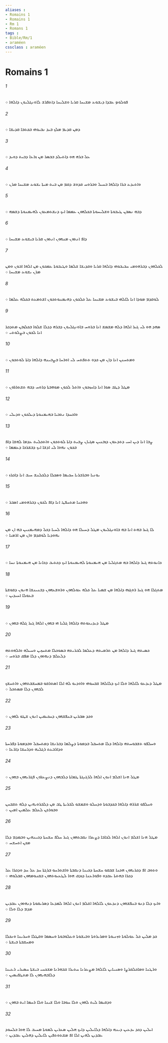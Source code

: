 ```yaml
---
aliases : 
- Romains 1
- Romains 1
- Rm 1
- Romans 1
tags : 
- Bible/Rm/1
- araméen
cssclass : araméen
---
```


# Romains 1

###### 1
ܦܘܠܘܤ ܥܒܕܐ ܕܝܫܘܥ ܡܫܝܚܐ ܩܪܝܐ ܘܫܠܝܚܐ ܕܐܬܦܪܫ ܠܐܘܢܓܠܝܘܢ ܕܐܠܗܐ ܀
###### 2
ܕܡܢ ܩܕܝܡ ܡܠܟ ܒܝܕ ܢܒܝܘܗܝ ܒܟܬܒܐ ܩܕܝܫܐ ܀
###### 3
ܥܠ ܒܪܗ ܗܘ ܕܐܬܝܠܕ ܒܒܤܪ ܡܢ ܙܪܥܐ ܕܒܝܬ ܕܘܝܕ ܀
###### 4
ܘܐܬܝܕܥ ܒܪܐ ܕܐܠܗܐ ܒܚܝܠ ܘܒܪܘܚ ܩܕܘܫ ܕܩܡ ܡܢ ܒܝܬ ܡܝܬܐ ܝܫܘܥ ܡܫܝܚܐ ܡܪܢ ܀
###### 5
ܕܒܗ ܢܤܒܢ ܛܝܒܘܬܐ ܘܫܠܝܚܘܬܐ ܒܟܠܗܘܢ ܥܡܡܐ ܐܝܟ ܕܢܫܬܡܥܘܢ ܠܗܝܡܢܘܬܐ ܕܫܡܗ ܀
###### 6
ܕܐܦ ܐܢܬܘܢ ܡܢܗܘܢ ܐܢܬܘܢ ܩܪܝܐ ܒܝܫܘܥ ܡܫܝܚܐ ܀
###### 7
ܠܟܠܗܘܢ ܕܒܪܗܘܡܝ ܚܒܝܒܘܗܝ ܕܐܠܗܐ ܩܪܝܐ ܘܩܕܝܫܐ ܫܠܡܐ ܘܛܝܒܘܬܐ ܥܡܟܘܢ ܡܢ ܐܠܗܐ ܐܒܘܢ ܘܡܢ ܡܪܢ ܝܫܘܥ ܡܫܝܚܐ ܀
###### 8
ܠܘܩܕܡ ܡܘܕܐ ܐܢܐ ܠܐܠܗܝ ܒܝܫܘܥ ܡܫܝܚܐ ܥܠ ܟܠܟܘܢ ܕܗܝܡܢܘܬܟܘܢ ܐܫܬܡܥܬ ܒܟܠܗ ܥܠܡܐ ܀
###### 9
ܤܗܕ ܗܘ ܠܝ ܓܝܪ ܐܠܗܐ ܕܠܗ ܡܫܡܫ ܐܢܐ ܒܪܘܚ ܒܐܘܢܓܠܝܘܢ ܕܒܪܗ ܕܕܠܐ ܫܠܘܐ ܒܟܠܙܒܢ ܡܬܕܟܪ ܐܢܐ ܠܟܘܢ ܒܨܠܘܬܝ ܀
###### 10
ܘܡܬܚܢܢ ܐܢܐ ܕܐܢ ܡܢ ܟܕܘ ܬܬܦܬܚ ܠܝ ܐܘܪܚܐ ܒܨܒܝܢܗ ܕܐܠܗܐ ܕܐܬܐ ܠܘܬܟܘܢ ܀
###### 11
ܡܛܠ ܕܛܒ ܤܘܐ ܐܢܐ ܕܐܚܙܟܘܢ ܘܐܬܠ ܠܟܘܢ ܡܘܗܒܬܐ ܕܪܘܚ ܕܒܗ ܬܫܬܪܪܘܢ ܀
###### 12
ܘܐܟܚܕܐ ܢܬܒܝܐ ܒܗܝܡܢܘܬܐ ܕܝܠܟܘܢ ܘܕܝܠܝ ܀
###### 13
ܨܒܐ ܐܢܐ ܕܝܢ ܐܚܝ ܕܬܕܥܘܢ ܕܙܒܢܝܢ ܤܓܝܐܢ ܨܒܝܬ ܕܐܬܐ ܠܘܬܟܘܢ ܘܐܬܟܠܝܬ ܥܕܡܐ ܠܗܫܐ ܕܐܦ ܒܟܘܢ ܢܗܘܐ ܠܝ ܐܕܫܐ ܐܝܟ ܕܒܫܪܟܐ ܕܥܡܡܐ ܀
###### 14
ܝܘܢܝܐ ܘܒܪܒܪܝܐ ܚܟܝܡܐ ܘܤܟܠܐ ܕܠܟܠܢܫ ܚܝܒ ܐܢܐ ܕܐܟܪܙ ܀
###### 15
ܘܗܟܢܐ ܡܬܚܦܛ ܐܢܐ ܕܐܦ ܠܟܘܢ ܕܒܪܗܘܡܝ ܐܤܒܪ ܀
###### 16
ܠܐ ܓܝܪ ܒܗܬ ܐܢܐ ܒܗ ܒܐܘܢܓܠܝܘܢ ܡܛܠ ܕܚܝܠܐ ܗܘ ܕܐܠܗܐ ܠܚܝܐ ܕܟܠ ܕܡܗܝܡܢܝܢ ܒܗ ܐܢ ܡܢ ܝܗܘܕܝܐ ܠܘܩܕܡ ܘܐܢ ܡܢ ܐܪܡܝܐ ܀
###### 17
ܟܐܢܘܬܗ ܓܝܪ ܕܐܠܗܐ ܒܗ ܡܬܓܠܝܐ ܡܢ ܗܝܡܢܘܬܐ ܠܗܝܡܢܘܬܐ ܐܝܟ ܕܟܬܝܒ ܕܟܐܢܐ ܡܢ ܗܝܡܢܘܬܐ ܢܚܐ ܀
###### 18
ܡܬܓܠܐ ܗܘ ܓܝܪ ܪܘܓܙܗ ܕܐܠܗܐ ܡܢ ܫܡܝܐ ܥܠ ܟܠܗ ܥܘܠܗܘܢ ܘܪܘܫܥܗܘܢ ܕܒܢܝܢܫܐ ܗܢܘܢ ܕܩܘܫܬܐ ܒܥܘܠܐ ܐܚܝܕܝܢ ܀
###### 19
ܡܛܠ ܕܝܕܝܥܘܬܗ ܕܐܠܗܐ ܓܠܝܐ ܗܝ ܒܗܘܢ ܐܠܗܐ ܓܝܪ ܓܠܗ ܒܗܘܢ ܀
###### 20
ܟܤܝܬܗ ܓܝܪ ܕܐܠܗܐ ܡܢ ܬܪܡܝܬܗ ܕܥܠܡܐ ܠܒܪܝܬܗ ܒܤܘܟܠܐ ܡܬܚܙܝܢ ܘܚܝܠܗ ܘܐܠܗܘܬܗ ܕܠܥܠܡ ܕܢܗܘܘܢ ܕܠܐ ܡܦܩ ܒܪܘܚ ܀
###### 21
ܡܛܠ ܕܝܕܥܘ ܠܐܠܗܐ ܘܠܐ ܐܝܟ ܕܠܐܠܗܐ ܫܒܚܘܗܝ ܘܐܘܕܝܘ ܠܗ ܐܠܐ ܐܤܬܪܩܘ ܒܡܚܫܒܬܗܘܢ ܘܐܬܚܫܟ ܠܒܗܘܢ ܕܠܐ ܡܤܬܟܠ ܀
###### 22
ܘܟܕ ܤܒܪܝܢ ܒܢܦܫܗܘܢ ܕܚܟܝܡܝܢ ܐܢܘܢ ܫܛܘ ܠܗܘܢ ܀
###### 23
ܘܚܠܦܘ ܬܫܒܘܚܬܗ ܕܐܠܗܐ ܕܠܐ ܡܬܚܒܠ ܒܕܡܘܬܐ ܕܨܠܡܐ ܕܒܪܢܫܐ ܕܡܬܚܒܠ ܘܒܕܡܘܬܐ ܕܦܪܚܬܐ ܘܕܐܪܒܥܬ ܪܓܠܝܗ ܘܕܪܚܫܐ ܕܐܪܥܐ ܀
###### 24
ܡܛܠ ܗܢܐ ܐܫܠܡ ܐܢܘܢ ܐܠܗܐ ܠܪܓܝܓܬܐ ܛܡܐܬܐ ܕܠܒܗܘܢ ܕܢܨܥܪܘܢ ܦܓܪܝܗܘܢ ܒܗܘܢ ܀
###### 25
ܘܚܠܦܘ ܫܪܪܗ ܕܐܠܗܐ ܒܟܕܒܘܬܐ ܘܕܚܠܘ ܘܫܡܫܘ ܠܒܪܝܬܐ ܛܒ ܡܢ ܕܠܒܪܘܝܗܝܢ ܕܠܗ ܬܫܒܚܢ ܘܒܘܪܟܢ ܠܥܠܡ ܥܠܡܝܢ ܐܡܝܢ ܀
###### 26
ܡܛܠ ܗܢܐ ܐܫܠܡ ܐܢܘܢ ܐܠܗܐ ܠܟܐܒܐ ܕܨܥܪܐ ܢܩܒܬܗܘܢ ܓܝܪ ܚܠܦ ܚܫܚܬܐ ܕܟܝܢܗܝܢ ܘܒܡܕܡ ܕܠܐ ܡܟܢ ܐܬܚܫܚ ܀
###### 27
ܘܬܘܒ ܐܦ ܕܟܪܝܗܘܢ ܗܟܢܐ ܫܒܩܘ ܚܫܚܬܐ ܕܟܝܢܐ ܕܢܩܒܬܐ ܘܐܫܬܪܚܘ ܒܪܓܬܐ ܚܕ ܥܠ ܚܕ ܘܕܟܪܐ ܥܠ ܕܟܪܐ ܒܗܬܬܐ ܥܒܕܘ ܘܦܘܪܥܢܐ ܕܙܕܩ ܗܘܐ ܠܛܥܝܘܬܗܘܢ ܒܩܢܘܡܗܘܢ ܩܒܠܘܗܝ ܀
###### 28
ܘܐܝܟ ܕܠܐ ܕܢܘ ܒܢܦܫܗܘܢ ܕܢܕܥܘܢ ܠܐܠܗܐ ܐܫܠܡ ܐܢܘܢ ܐܠܗܐ ܠܡܕܥܐ ܕܤܪܝܩܘܬܐ ܕܢܗܘܘܢ ܥܒܕܝܢ ܡܕܡ ܕܠܐ ܘܠܐ ܀
###### 29
ܟܕ ܡܠܝܢ ܟܠ ܥܘܠܘܬܐ ܘܙܢܝܘܬܐ ܘܡܪܝܪܘܬܐ ܘܒܝܫܘܬܐ ܘܥܠܘܒܘܬܐ ܘܚܤܡܐ ܘܩܛܠܐ ܘܚܪܝܢܐ ܘܢܟܠܐ ܘܡܚܫܒܬܐ ܒܝܫܬܐ ܀
###### 30
ܘܪܛܢܐ ܘܡܐܟܠܩܪܨܐ ܘܤܢܝܐܝܢ ܠܐܠܗܐ ܡܨܥܪܢܐ ܚܬܝܪܐ ܫܒܗܪܢܐ ܡܫܟܚܝ ܒܝܫܬܐ ܚܤܝܪܝ ܪܥܝܢܐ ܕܠܐܒܗܝܗܘܢ ܠܐ ܡܬܛܦܝܤܝܢ ܀
###### 31
ܘܕܩܝܡܐ ܠܝܬ ܠܗܘܢ ܘܠܐ ܚܘܒܐ ܘܠܐ ܫܝܢܐ ܘܠܐ ܪܚܡܐ ܐܝܬ ܒܗܘܢ ܀
###### 32
ܐܝܠܝܢ ܕܟܕ ܝܕܥܝܢ ܕܝܢܗ ܕܐܠܗܐ ܕܠܐܝܠܝܢ ܕܐܝܟ ܗܠܝܢ ܤܥܪܝܢ ܠܡܘܬܐ ܡܚܝܒ ܠܐ ܗܘܐ ܒܠܚܘܕ ܥܒܕܝܢ ܠܗܝܢ ܐܠܐ ܐܦ ܡܫܬܘܬܦܝܢ ܠܐܝܠܝܢ ܕܗܠܝܢ ܥܒܕܝܢ ܀
